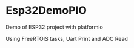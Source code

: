 # Esp32DemoPIO
Demo of ESP32 project with platformio

Using FreeRTOIS tasks, Uart Print and ADC Read
